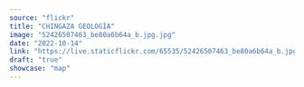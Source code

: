 ```yaml
---
source: "flickr"
title: "CHINGAZA GEOLOGÍA"
image: "52426507463_be80a6b64a_b.jpg.jpg"
date: "2022-10-14"
link: "https://live.staticflickr.com/65535/52426507463_be80a6b64a_b.jpg"
draft: "true"
showcase: "map"
---
```

